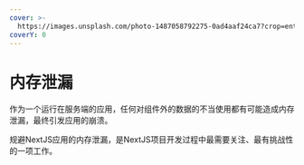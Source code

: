 ```yaml
---
cover: >-
  https://images.unsplash.com/photo-1487058792275-0ad4aaf24ca7?crop=entropy&cs=srgb&fm=jpg&ixid=M3wxOTcwMjR8MHwxfHNlYXJjaHw0fHxsZWFrfGVufDB8fHx8MTcwMTQxNDA3M3ww&ixlib=rb-4.0.3&q=85
coverY: 0
---
```


# 内存泄漏

作为一个运行在服务端的应用，任何对组件外的数据的不当使用都有可能造成内存泄漏，最终引发应用的崩溃。

规避NextJS应用的内存泄漏，是NextJS项目开发过程中最需要关注、最有挑战性的一项工作。
